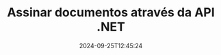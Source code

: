---
############################# Static ############################
layout: "landing"
date: 2024-09-25T12:45:24
draft: false

lang: pt
product: "Signature"
product_tag: "signature"
platform: "Net"
platform_tag: "net"

############################# Drop-down ############################
supported_platforms:
  items:
    # supported_platforms loop
    - title: ".NET"
      tag: "net"
    # supported_platforms loop
    - title: "Java"
      tag: "java"
    # supported_platforms loop
    - title: "Node.js"
      tag: "nodejs-java" 
    # supported_platforms loop
    - title: "Python"
      tag: "python-net" 

############################# Head ############################
head_title: "API de assinaturas digitais C# .NET - GroupDocs.Signature"
head_description: "Integre o processamento de assinaturas digitais em seus aplicativos .NET usando GroupDocs.Signature. Proteja seus arquivos com assinaturas de forma rápida e eficiente."

############################# Header ############################
title: "Assinar documentos através da API .NET"
description: "Assine documentos e imagens digitais em qualquer plataforma usando nossas APIs flexíveis e soluções baseadas em aplicativos para programadores e usuários finais."
words:
  for: "para"

actions:
  main: "Download grátis do NuGet"
  main_link: "https://www.nuget.org/packages/GroupDocs.Signature"
  alt: "Licenciamento"
  alt_link: "https://purchase.groupdocs.com/pricing/signature/net/"
  title: "Pronto para começar?"
  description: "Experimente os recursos do GroupDocs.Signature gratuitamente ou solicite uma licença"

release:
  title: "Versão {0} lançada"
  notes: "Veja o que é novo"
  downloads: "Transferências"

code:
  title: "Assinar arquivos PDF em C#"
  more: "Mais exemplos"
  more_link: "https://github.com/groupdocs-signature/GroupDocs.Signature-for-.NET/"
  install: "dotnet add package GroupDocs.Signature"
  content: |
    ```csharp {style=abap}   
    // Selecione o documento PDF
    using (Signature signature = new Signature("sample.pdf"))
    {
        // Fornecer texto
        var options = new TextSignOptions("John Smith")
        {
            // Definir cor
            ForeColor = Color.Red
        };
        // Assine o documento e salve em arquivo
        signature.Sign("signed.pdf", options);
    }
    ```

############################# Overview ############################
overview:
  enable: true
  title: "Visão geral do GroupDocs.Signature"
  description: "API para executar assinatura de documentos e operações relacionadas em aplicativos .NET"
  features:
    # feature loop
    - title: "Adicionando assinaturas a documentos comerciais em C#"
      content: "Assinatura de documentos: Com GroupDocs.Signature for .NET, você pode adicionar vários tipos de assinaturas, como texto, imagens, códigos de barras e certificados digitais, a documentos PDF e Office. Esta API permite que você assine seus documentos com praticamente qualquer tipo de dados, incluindo metadados ocultos."

    # feature loop
    - title: "Processando documentos assinados"
      content: "Processamento adicional: você pode executar operações poderosas em documentos assinados usando GroupDocs.Signature. Isso inclui a busca de assinaturas existentes em documentos comerciais e sua verificação usando critérios específicos. Além disso, você pode recuperar informações de documentos e visualizar páginas por meio desta API .NET."

    # feature loop
    - title: "Personalizando resultados"
      content: "GroupDocs.Signature for .NET oferece amplas opções de personalização. Você pode posicionar assinaturas com precisão em qualquer lugar da página de um documento e ajustar sua aparência usando diversas configurações. Além disso, esta API suporta o salvamento de documentos processados ​​em uma ampla variedade de formatos suportados."

############################# Platforms ############################
platforms:
  enable: true
  title: "Independência de plataforma"
  description: "GroupDocs.Signature for .NET oferece suporte aos seguintes sistemas operacionais, estruturas e gerenciadores de pacotes"
  items:
    # platform loop
    - title: "Amazon"
      image: "amazon"
    # platform loop
    - title: "Docker"
      image: "docker"
    # platform loop
    - title: "Azure"
      image: "azure"
    # platform loop
    - title: "VS Code"
      image: "vs_code"
    # platform loop
    - title: "ReSharper"
      image: "resharper"
    # platform loop
    - title: "macOS"
      image: "finder"
    # platform loop
    - title: "Linux"
      image: "linux"
    # platform loop
    - title: "NuGet"
      image: "nuget"

############################# File formats ############################
formats:
  enable: true
  title: "Formatos de arquivo suportados"
  description: |
    GroupDocs.Signature for .NET oferece suporte a operações com os seguintes [formatos de arquivo](https://docs.groupdocs.com/signature/net/supported-document-formats/).
  groups:
    # group loop
    - color: "green"
      content: |
        ### Formatos do Microsoft Office
        * **Word:**  DOCX, DOC, DOCM, DOT, DOTX, DOTM, RTF
        * **Excel:** XLSX, XLS, XLSM, XLSB, XLTM, XLT, XLTM, XLTX, XLAM, SXC, SpreadsheetML
        * **PowerPoint:** PPT, PPTX, PPS, PPSX, PPSM, POT, POTM, POTX, PPTM
    # group loop
    - color: "blue"
      content: |
        ### Imagens e outros formatos
        * **Portátil:** PDF
        * **Imagens:** JPG, BMP, PNG, TIFF, GIF, DICOM, WEBP
        * **Outros formatos de escritório:** ODT, OTT, OTS, ODS, ODP, OTP, ODG
      # group loop
    - color: "red"
      content: |
        ### Outros formatos
        * **Rede:** HTML, MHTML
        * **Arquivos:** ZIP, TAR, 7Z
        * **Certificados:** PFX

############################# Features ############################
features:
  enable: true
  title: "Recursos do GroupDocs.Signature"
  description: "Assine PDFs, documentos do Office e imagens com rapidez e precisão"

  items:
    # feature loop
    - icon: "sign"
      title: "Assinatura de documento"
      content: "Adicione um ou vários tipos de assinaturas compatíveis com precisão em qualquer posição especificada em documentos comerciais."

    # feature loop
    - icon: "custom"
      title: "Personalize assinaturas"
      content: "Utilize recursos como cor, fonte, borda, rotação, etc., para configurar a aparência das assinaturas."

    # feature loop
    - icon: "password"
      title: "Proteção por senha de documento"
      content: "Proteja determinados tipos de documentos definindo uma senha após a assinatura."

    # feature loop
    - icon: "protect"
      title: "Proteção contra mudanças"
      content: "Evite alterações em documentos comerciais importantes após anexar uma assinatura com um certificado digital."

    # feature loop
    - icon: "convert"
      title: "Converta arquivos assinados para outros formatos"
      content: "Converta arquivos assinados nos formatos desejados, como salvar um documento do Word como PDF."

    # feature loop
    - icon: "preview"
      title: "Extraia visualizações de páginas"
      content: "Extraia páginas de documentos assinados como imagens individuais para processamento futuro."

    # feature loop
    - icon: "search"
      title: "Pesquisa de assinatura em documentos"
      content: "Recuperar informações sobre assinaturas adicionadas anteriormente em documentos específicos."

    # feature loop
    - icon: "validate"
      title: "Validar documentos assinados"
      content: "Verifique a assinatura adequada dos documentos usando recursos de validação."

    # feature loop
    - icon: "update"
      title: "Atualizar ou excluir assinaturas"
      content: "Reposicione facilmente assinaturas específicas em uma página, modifique seu texto ou exclua-as sem problemas."

############################# Code samples ############################
code_samples:
  enable: true
  title: "Amostras de código"
  description: "Alguns casos de uso de operações típicas de GroupDocs.Signature para .NET"
  items:
    # code sample loop
    - title: "Adicionar código QR ao PDF"
      content: |
        Adicionar [códigos QR](https://docs.groupdocs.com/signature/net/esign-document-with-qr-code-signature/) a páginas específicas de documentos PDF pode aprimorar os processos de negócios. Abaixo está um exemplo de como adicionar um código QR usando GroupDocs.Signature.
        {{< landing/code title="Como colocar código QR em PDF.">}}
        ```csharp {style=abap}
        // Carregue o documento para assinar
        using (Signature signature = new Signature("file_to_sign.pdf"))
        {
            // Crie opções de código QR com texto predefinido
            QrCodeSignOptions options = new QrCodeSignOptions("The document is approved by John Smith")
            {
                // Configure o tipo de codificação do código QR e a posição na página
                EncodeType = QrCodeTypes.QR,
                Left = 100,
                Top = 100
            };
            // Assine o documento e salve-o como arquivo de resultado
            signature.Sign("file_with_QR.pdf", options);
        }
        ```
        {{< /landing/code >}}
    # code sample loop
    - title: "Protegendo um documento DOCX usando um certificado digital"
      content: |
        Você pode [proteger um documento](https://docs.groupdocs.com/signature/net/esign-document-with-digital-signature/) usando assinaturas pessoais ou corporativas armazenadas como certificados digitais. Tais documentos protegidos não podem ser modificados sem invalidar a assinatura.
        {{< landing/code title="Veja como garantir a integridade do documento.">}}
        ```csharp {style=abap}   
        // Carregue o documento a ser assinado digitalmente
        using (Signature signature = new Signature("file_to_sign.docx"))
        {
            // Especifique as opções de assinatura digital e forneça o caminho para o arquivo do certificado
            DigitalSignOptions options = new DigitalSignOptions("certificate.pfx")
            {
                // Defina a senha do certificado
                Password = "1234567890"
            };
            // Assine o documento e salve-o no caminho desejado
            signature.Sign("digitally_signed.docx", options);
        }
        ```
        {{< /landing/code >}}

---